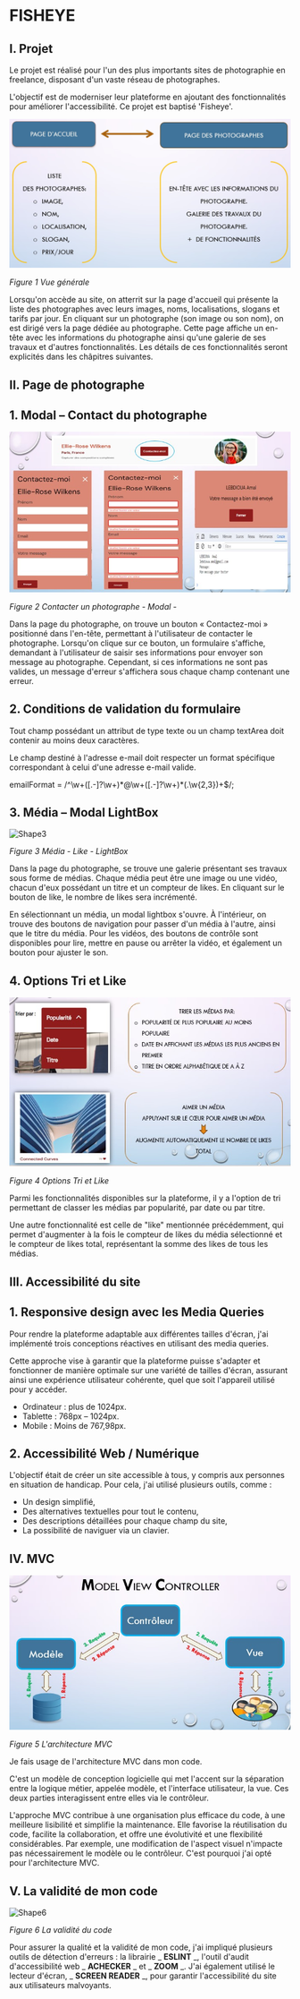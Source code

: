 # FISHEYE

## I. Projet

Le projet est réalisé pour l'un des plus importants sites de photographie en freelance, disposant d'un vaste réseau de photographes.

L'objectif est de moderniser leur plateforme en ajoutant des fonctionnalités pour améliorer l'accessibilité. Ce projet est baptisé 'Fisheye'.

![Shape1](./assets/Img-Md/Vue%20générale.jpg)

_Figure 1 Vue générale_

Lorsqu'on accède au site, on atterrit sur la page d'accueil qui présente la liste des photographes avec leurs images, noms, localisations, slogans et tarifs par jour. En cliquant sur un photographe (son image ou son nom), on est dirigé vers la page dédiée au photographe. Cette page affiche un en-tête avec les informations du photographe ainsi qu'une galerie de ses travaux et d'autres fonctionnalités. Les détails de ces fonctionnalités seront explicités dans les châpitres suivantes.

## II. Page de photographe

## 1. Modal – Contact du photographe

![Shape2](./assets/Img-Md/Contacter%20un%20photographe%20-%20Modal%20-.jpg)

_Figure 2 Contacter un photographe - Modal -_

Dans la page du photographe, on trouve un bouton « Contactez-moi » positionné dans l'en-tête, permettant à l'utilisateur de contacter le photographe. Lorsqu'on clique sur ce bouton, un formulaire s'affiche, demandant à l'utilisateur de saisir ses informations pour envoyer son message au photographe. Cependant, si ces informations ne sont pas valides, un message d'erreur s'affichera sous chaque champ contenant une erreur.

## 2. Conditions de validation du formulaire

Tout champ possédant un attribut de type texte ou un champ textArea doit contenir au moins deux caractères.

Le champ destiné à l'adresse e-mail doit respecter un format spécifique correspondant à celui d'une adresse e-mail valide.

emailFormat = /^\w+([\.-]?\w+)\*@\w+([\.-]?\w+)\*(\.\w{2,3})+$/;

## 3. Média – Modal LightBox

![Shape3](./assets/Img-Md/Média%20-%20Like%20-%20LightBox.jpg)

_Figure 3 Média - Like - LightBox_

Dans la page du photographe, se trouve une galerie présentant ses travaux sous forme de médias. Chaque média peut être une image ou une vidéo, chacun d'eux possédant un titre et un compteur de likes. En cliquant sur le bouton de like, le nombre de likes sera incrémenté.

En sélectionnant un média, un modal lightbox s'ouvre. À l'intérieur, on trouve des boutons de navigation pour passer d'un média à l'autre, ainsi que le titre du média. Pour les vidéos, des boutons de contrôle sont disponibles pour lire, mettre en pause ou arrêter la vidéo, et également un bouton pour ajuster le son.

## 4. Options Tri et Like

![Shape4](./assets/Img-Md/Options%20Tri%20et%20Like.jpg)

_Figure 4 Options Tri et Like_

Parmi les fonctionnalités disponibles sur la plateforme, il y a l'option de tri permettant de classer les médias par popularité, par date ou par titre.

Une autre fonctionnalité est celle de "like" mentionnée précédemment, qui permet d'augmenter à la fois le compteur de likes du média sélectionné et le compteur de likes total, représentant la somme des likes de tous les médias.

## III. Accessibilité du site

## 1. Responsive design avec les Media Queries

Pour rendre la plateforme adaptable aux différentes tailles d'écran, j'ai implémenté trois conceptions réactives en utilisant des media queries.

Cette approche vise à garantir que la plateforme puisse s'adapter et fonctionner de manière optimale sur une variété de tailles d'écran, assurant ainsi une expérience utilisateur cohérente, quel que soit l'appareil utilisé pour y accéder.

- Ordinateur : plus de 1024px.
- Tablette : 768px – 1024px.
- Mobile : Moins de 767,98px.

## 2. Accessibilité Web / Numérique

L'objectif était de créer un site accessible à tous, y compris aux personnes en situation de handicap. Pour cela, j'ai utilisé plusieurs outils, comme :

- Un design simplifié,
- Des alternatives textuelles pour tout le contenu,
- Des descriptions détaillées pour chaque champ du site,
- La possibilité de naviguer via un clavier.

## IV. MVC

![Shape5](./assets/Img-Md/Architecture%20-%20MVC.jpg)

_Figure 5 L'architecture MVC_

Je fais usage de l'architecture MVC dans mon code.

C'est un modèle de conception logicielle qui met l'accent sur la séparation entre la logique métier, appelée modèle, et l'interface utilisateur, la vue. Ces deux parties interagissent entre elles via le contrôleur.

L'approche MVC contribue à une organisation plus efficace du code, à une meilleure lisibilité et simplifie la maintenance. Elle favorise la réutilisation du code, facilite la collaboration, et offre une évolutivité et une flexibilité considérables. Par exemple, une modification de l'aspect visuel n'impacte pas nécessairement le modèle ou le contrôleur. C'est pourquoi j'ai opté pour l'architecture MVC.

## V. La validité de mon code

![Shape6](./assets/Img-Md/La%20validité%20du%20code.jpg)

_Figure 6 La validité du code_

Pour assurer la qualité et la validité de mon code, j'ai impliqué plusieurs outils de détection d'erreurs : la librairie _ **ESLINT** _, l'outil d'audit d'accessibilité web _ **ACHECKER** _ et _ **ZOOM** _. J'ai également utilisé le lecteur d'écran, _ **SCREEN READER** _, pour garantir l'accessibilité du site aux utilisateurs malvoyants.

